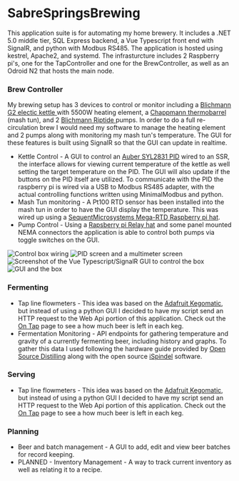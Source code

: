 # SabreSpringsBrewing
<p>
This application suite is for automating my home brewery. It includes a .NET 5.0 middle tier, SQL Express backend, a Vue Typescript front end with SignalR, and python with Modbus RS485. The application is hosted using kestrel, Apache2, and systemd. The infrasturcture includes 2 Raspberry pi's, one for the TapController and one for the BrewController, as well as an Odroid N2 that hosts the main node.
</p>
<h3>Brew Controller</h3>
<p>    
    My brewing setup has 3 devices to control or monitor including a <a href="https://www.blichmannengineering.com/boilermaker-g2.html">Blichmann G2 electic kettle </a> with 5500W heating element, a <a href="https://www.chapmanequipment.com/products/10-gallon-thermobarrel">Chappmann thermobarrel</a> (mash tun), and 
    2 <a href="https://www.blichmannengineering.com/riptide-brewing-pump.html">Blichmann Riptide </a> pumps. In order to do a full re-circulation brew I would need my software to manage the heating element and 2 pumps along with monitoring my mash tun's temperature. The GUI for these features is built using SignalR so that the GUI can update in realtime.
    <ul>
        <li> 
            Kettle Control - A GUI to control an <a href="https://www.auberins.com/index.php?main_page=product_info&products_id=651">Auber SYL2831 PID</a> wired to an SSR, the interface allows for viewing current temperature of the kettle as well setting the target temperature on the PID. The GUI will also update if the buttons on the PID itself are utilized. To communicate with the PID the raspberry pi is wired via a USB to Modbus RS485 adapter, with the actual controlling functions written using MinimalModbus and python.
        </li>
        <li>
            Mash Tun monitoring - A Pt100 RTD sensor has been installed into the mash tun in order to have the GUI display the temperature. This was wired up using a <a href="https://sequentmicrosystems.com/product/rtd-data-acquisition-card-for-rpi/" >SequentMicrosystems Mega-RTD Raspberry pi hat</a>.
        </li>
        <li>
            Pump Control - Using a <a href="https://www.electronics-salon.com/products/electronics-salon-rpi-power-relay-board-expansion-module-for-raspberry-pi-a-b-2b-3b">Rapsberry pi Relay hat</a> and some panel mounted NEMA connectors the application is able to control both pumps via toggle switches on the GUI.
        </li>
    </ul>
</p>

<img src="https://i.imgur.com/kw4wAD4.jpg" alt="Control box wiring"></img>
<img src="https://i.imgur.com/GmCVmwS.jpg" alt="PID screen and a multimeter screen"></img>
<img src="https://i.imgur.com/jQalSbG.png" alt="Screenshot of the Vue Typescript/SignalR GUI to control the box"></img>
<img src="https://i.imgur.com/0XiLflq.jpg" alt="GUI and the box"></img>

<h3>Fermenting</h3>
<p>
    <ul>
    <li>
        Tap line flowmeters - This idea was based on the <a href="https://learn.adafruit.com/adafruit-keg-bot/overview" >Adafruit Kegomatic</a>, but instead of using a python
        GUI I decided to have my script send an HTTP request to the Web Api portion of this application. Check out the <a href="/Taproom/OnTap">On Tap</a> page to see a how much
        beer is left in each keg.       
    </li>
    <li>
        Fermentation Monitoring - API endpoints for gathering temperature and gravity of a currently fermenting beer, including history and graphs. To gather this data I used
        following the hardware guide provided by <a href="https://www.opensourcedistilling.com/ispindel-assembly/">Open Source Distilling</a>
        along with the open source <a href="http://www.ispindel.de/">iSpindel</a> software.
    </li>
</ul>

<h3>Serving</h3>
<p>
    <ul>
        <li>
            Tap line flowmeters - This idea was based on the <a href="https://learn.adafruit.com/adafruit-keg-bot/overview" >Adafruit Kegomatic</a>, but instead of using a python
            GUI I decided to have my script send an HTTP request to the Web Api portion of this application. Check out the <a href="/Taproom/OnTap">On Tap</a> page to see a how much
            beer is left in each keg.       
        </li>
    </ul>
</p>
<h3>Planning</h3>
<p>
    <ul>
        <li>
            Beer and batch management - A GUI to add, edit and view beer batches for record keeping.     
        </li>
        <li>
            PLANNED - Inventory Management - A way to track current inventory as well as relating it to a recipe.
        </li>
    </ul>
</p>

